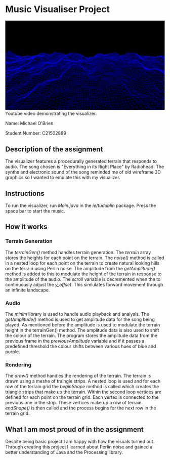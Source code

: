# Music Visualiser Project

[![YouTube](images/thumbnail.png)](https://youtu.be/A6T_E21GGHo)
Youtube video demonstrating the visualizer.

Name: Michael O'Brien

Student Number: C21502889


## Description of the assignment
The visualizer features a procedurally generated terrain that responds to audio. The song chosen is "Everything in its Right Place" by Radiohead. The synths and electronic sound of the song reminded me of old wireframe 3D graphics so I wanted to emulate this with my visualizer.


## Instructions
To run the visualizer, run *Main.java* in the *ie/tudublin* package. Press the space bar to start the music.


## How it works

### Terrain Generation
The *terrainGen()* method handles terrain generation. The *terrain* array stores the heights for each point on the terrain. The *noise()* method is called in a nested loop for each point on the terrain to create natural looking hills on the terrain using Perlin noise. The amplitude from the *getAmplitude()* method is added to this to modulate the height of the terrain in response to the amplitude of the audio. The *scroll* variable is decremented when the  to continuously adjust the *y_offset*. This simlulates forward movement through an infinite landscape.

### Audio
The *minim* library is used to handle audio playback and analysis. The *getAmplitude()* method is used to get amplitude data for the song being played. As mentioned before the amplitude is used to modulate the terrain height in the terrainGen() method. The amplitude data is also used to shift the colour of the terrain. The program stores the amplitude data from the previous frame in the *previousAmplitude* variable and if it passes a predefined threshold the colour shifts between various hues of blue and purple.

### Rendering
The *draw()* method handles the rendering of the terrain. The terrain is drawn using a meshe of traingle strips. A nested loop is used and for each row of the terrain grid the *beginShape* method is called which creates the triangle strips that make up the terrain. Within the second loop vertices are defined for each point on the terrain grid. Each vertex is connected to the previous one in the strip. These vertices make up a row of terrain. *endShape()* is then called and the process begins for the next row in the terrain grid.

## What I am most proud of in the assignment
Despite being basic project I am happy with how the visuals turned out. Through creating this project I learned about Perlin noise and gained a better understanding of Java and the Processing library.